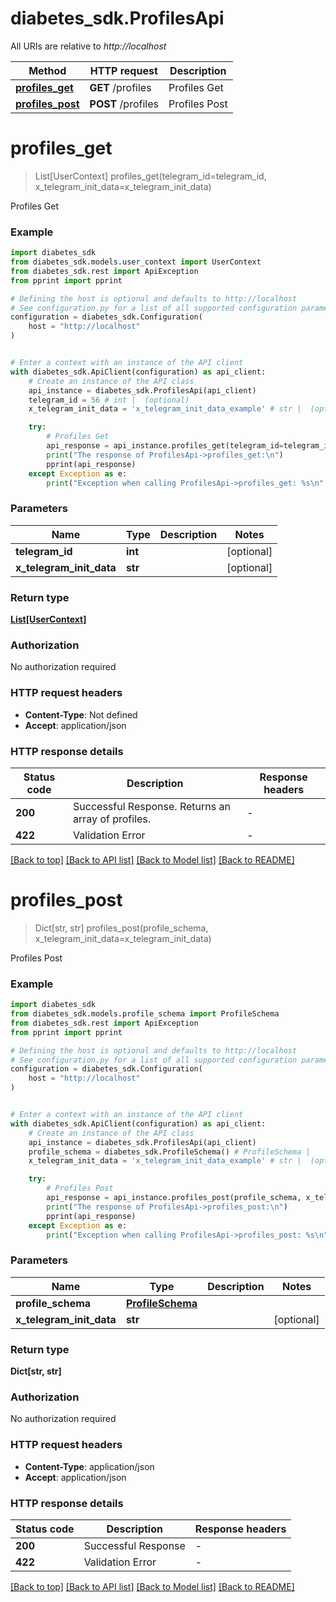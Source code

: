 # diabetes_sdk.ProfilesApi

All URIs are relative to *http://localhost*

Method | HTTP request | Description
------------- | ------------- | -------------
[**profiles_get**](ProfilesApi.md#profiles_get) | **GET** /profiles | Profiles Get
[**profiles_post**](ProfilesApi.md#profiles_post) | **POST** /profiles | Profiles Post


# **profiles_get**
> List[UserContext] profiles_get(telegram_id=telegram_id, x_telegram_init_data=x_telegram_init_data)

Profiles Get

### Example


```python
import diabetes_sdk
from diabetes_sdk.models.user_context import UserContext
from diabetes_sdk.rest import ApiException
from pprint import pprint

# Defining the host is optional and defaults to http://localhost
# See configuration.py for a list of all supported configuration parameters.
configuration = diabetes_sdk.Configuration(
    host = "http://localhost"
)


# Enter a context with an instance of the API client
with diabetes_sdk.ApiClient(configuration) as api_client:
    # Create an instance of the API class
    api_instance = diabetes_sdk.ProfilesApi(api_client)
    telegram_id = 56 # int |  (optional)
    x_telegram_init_data = 'x_telegram_init_data_example' # str |  (optional)

    try:
        # Profiles Get
        api_response = api_instance.profiles_get(telegram_id=telegram_id, x_telegram_init_data=x_telegram_init_data)
        print("The response of ProfilesApi->profiles_get:\n")
        pprint(api_response)
    except Exception as e:
        print("Exception when calling ProfilesApi->profiles_get: %s\n" % e)
```



### Parameters


Name | Type | Description  | Notes
------------- | ------------- | ------------- | -------------
 **telegram_id** | **int**|  | [optional] 
 **x_telegram_init_data** | **str**|  | [optional] 

### Return type

[**List[UserContext]**](UserContext.md)

### Authorization

No authorization required

### HTTP request headers

 - **Content-Type**: Not defined
 - **Accept**: application/json

### HTTP response details

| Status code | Description | Response headers |
|-------------|-------------|------------------|
**200** | Successful Response. Returns an array of profiles. |  -  |
**422** | Validation Error |  -  |

[[Back to top]](#) [[Back to API list]](../README.md#documentation-for-api-endpoints) [[Back to Model list]](../README.md#documentation-for-models) [[Back to README]](../README.md)

# **profiles_post**
> Dict[str, str] profiles_post(profile_schema, x_telegram_init_data=x_telegram_init_data)

Profiles Post

### Example


```python
import diabetes_sdk
from diabetes_sdk.models.profile_schema import ProfileSchema
from diabetes_sdk.rest import ApiException
from pprint import pprint

# Defining the host is optional and defaults to http://localhost
# See configuration.py for a list of all supported configuration parameters.
configuration = diabetes_sdk.Configuration(
    host = "http://localhost"
)


# Enter a context with an instance of the API client
with diabetes_sdk.ApiClient(configuration) as api_client:
    # Create an instance of the API class
    api_instance = diabetes_sdk.ProfilesApi(api_client)
    profile_schema = diabetes_sdk.ProfileSchema() # ProfileSchema | 
    x_telegram_init_data = 'x_telegram_init_data_example' # str |  (optional)

    try:
        # Profiles Post
        api_response = api_instance.profiles_post(profile_schema, x_telegram_init_data=x_telegram_init_data)
        print("The response of ProfilesApi->profiles_post:\n")
        pprint(api_response)
    except Exception as e:
        print("Exception when calling ProfilesApi->profiles_post: %s\n" % e)
```



### Parameters


Name | Type | Description  | Notes
------------- | ------------- | ------------- | -------------
 **profile_schema** | [**ProfileSchema**](ProfileSchema.md)|  | 
 **x_telegram_init_data** | **str**|  | [optional] 

### Return type

**Dict[str, str]**

### Authorization

No authorization required

### HTTP request headers

 - **Content-Type**: application/json
 - **Accept**: application/json

### HTTP response details

| Status code | Description | Response headers |
|-------------|-------------|------------------|
**200** | Successful Response |  -  |
**422** | Validation Error |  -  |

[[Back to top]](#) [[Back to API list]](../README.md#documentation-for-api-endpoints) [[Back to Model list]](../README.md#documentation-for-models) [[Back to README]](../README.md)

